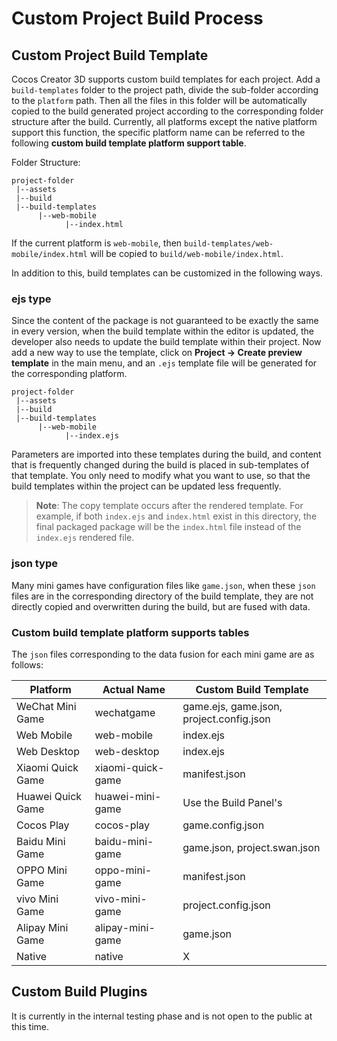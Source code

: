 # Custom Project Build Process

## Custom Project Build Template

Cocos Creator 3D supports custom build templates for each project. Add a `build-templates` folder to the project path, divide the sub-folder according to the `platform` path. Then all the files in this folder will be automatically copied to the build generated project according to the corresponding folder structure after the build. Currently, all platforms except the native platform support this function, the specific platform name can be referred to the following **custom build template platform support table**.

Folder Structure: 

```
project-folder
 |--assets
 |--build
 |--build-templates
      |--web-mobile
            |--index.html
```

If the current platform is `web-mobile`, then `build-templates/web-mobile/index.html` will be copied to `build/web-mobile/index.html`.

In addition to this, build templates can be customized in the following ways.

### ejs type

Since the content of the package is not guaranteed to be exactly the same in every version, when the build template within the editor is updated, the developer also needs to update the build template within their project. Now add a new way to use the template, click on **Project -> Create preview template** in the main menu, and an `.ejs` template file will be generated for the corresponding platform.

```
project-folder
 |--assets
 |--build
 |--build-templates
      |--web-mobile
            |--index.ejs
```

Parameters are imported into these templates during the build, and content that is frequently changed during the build is placed in sub-templates of that template. You only need to modify what you want to use, so that the build templates within the project can be updated less frequently.

> **Note**: The copy template occurs after the rendered template. For example, if both `index.ejs` and `index.html` exist in this directory, the final packaged package will be the `index.html` file instead of the `index.ejs` rendered file.

### json type

Many mini games have configuration files like `game.json`, when these `json` files are in the corresponding directory of the build template, they are not directly copied and overwritten during the build, but are fused with data.

### Custom build template platform supports tables

The `json` files corresponding to the data fusion for each mini game are as follows:

| Platform | Actual Name | Custom Build Template |
| -------- | ---------- | ----------- |
| WeChat Mini Game | wechatgame | game.ejs, game.json, project.config.json |
| Web Mobile | web-mobile | index.ejs |
| Web Desktop | web-desktop | index.ejs |
| Xiaomi Quick Game | xiaomi-quick-game | manifest.json |
| Huawei Quick Game | huawei-mini-game | Use the Build Panel's|
| Cocos Play | cocos-play | game.config.json |
| Baidu Mini Game | baidu-mini-game | game.json, project.swan.json |
| OPPO Mini Game | oppo-mini-game | manifest.json |
| vivo Mini Game | vivo-mini-game | project.config.json |
| Alipay Mini Game | alipay-mini-game | game.json |
| Native | native | X |

## Custom Build Plugins

It is currently in the internal testing phase and is not open to the public at this time.
